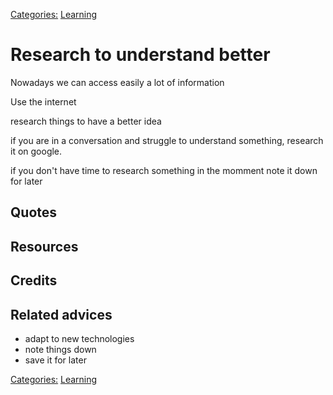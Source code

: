 [Categories:](../Categories/index.md) [Learning](../Categories/Learning.md)
# Research to understand better

Nowadays we can access easily a lot of information

Use the internet

research things to have a better idea 

if you are in a conversation and struggle to understand something, research it on google.

if you don't have time to research something in the momment note it down for later

## Quotes

## Resources

## Credits

## Related advices

- adapt to new technologies
- note things down
- save it for later

[Categories:](../Categories/index.md) [Learning](../Categories/Learning.md)
